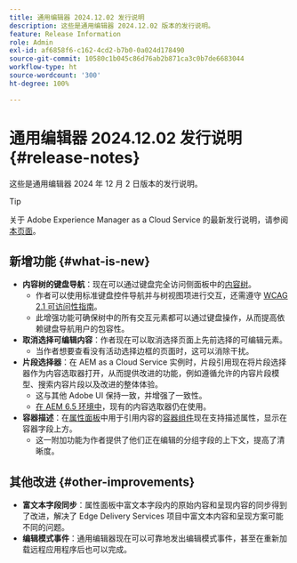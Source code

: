 ```yaml
---
title: 通用编辑器 2024.12.02 发行说明
description: 这些是通用编辑器 2024.12.02 版本的发行说明。
feature: Release Information
role: Admin
exl-id: af6858f6-c162-4cd2-b7b0-0a024d178490
source-git-commit: 10580c1b045c86d76ab2b871ca3c0b7de6683044
workflow-type: ht
source-wordcount: '300'
ht-degree: 100%

---
```


# 通用编辑器 2024.12.02 发行说明 {#release-notes}

这些是通用编辑器 2024 年 12 月 2 日版本的发行说明。

>[!TIP]
>
>关于 Adobe Experience Manager as a Cloud Service 的最新发行说明，请参阅[本页面](/help/release-notes/release-notes-cloud/release-notes-current.md)。

## 新增功能 {#what-is-new}

* **内容树的键盘导航**：现在可以通过键盘完全访问侧面板中的[内容树](/help/sites-cloud/authoring/universal-editor/navigation.md#content-tree-mode)。
   * 作者可以使用标准键盘控件导航并与树视图项进行交互，还需遵守 [WCAG 2.1 可访问性指南](/help/sites-cloud/authoring/page-editor/accessible-content.md)。
   * 此增强功能可确保树中的所有交互元素都可以通过键盘操作，从而提高依赖键盘导航用户的包容性。
* **取消选择可编辑内容**：作者现在可以取消选择页面上先前选择的可编辑元素。
   * 当作者想要查看没有活动选择边框的页面时，这可以消除干扰。
* **片段选择器**：在 AEM as a Cloud Service 实例时，片段引用现在将片段选择器作为内容选取器打开，从而提供改进的功能，例如遵循允许的内容片段模型、搜索内容片段以及改进的整体体验。
   * 这与其他 Adobe UI 保持一致，并增强了一致性。
   * [在 AEM 6.5 环境中](https://experienceleague.adobe.com/zh-hans/docs/experience-manager-65/content/implementing/developing/Headless/universal-editor/introduction)，现有的内容选取器仍在使用。
* **容器描述**：在[属性面板](/help/sites-cloud/authoring/universal-editor/navigation.md#properties-panel-properties-rail)中用于引用内容的[容器组件](/help/implementing/universal-editor/field-types.md#container)现在支持描述属性，显示在容器字段上方。
   * 这一附加功能为作者提供了他们正在编辑的分组字段的上下文，提高了清晰度。

## 其他改进 {#other-improvements}

* **富文本字段同步**：属性面板中富文本字段内的原始内容和呈现内容的同步得到了改进，解决了 Edge Delivery Services 项目中富文本内容和呈现方案可能不同的问题。
* **编辑模式事件**：通用编辑器现在可以可靠地发出编辑模式事件，甚至在重新加载远程应用程序后也可以完成。
